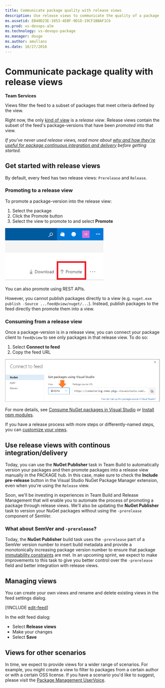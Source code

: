 ```yaml
---
title: Communicate package quality with release views
description: Use release views to communicate the quality of a package to your consumers in Visual Studio Team Services or Team Foundation Server
ms.assetid: EB40D23E-1053-4EBF-9D1D-19CF1BBAF1C6
ms.prod: vs-devops-alm
ms.technology: vs-devops-package
ms.manager: douge
ms.author: amullans
ms.date: 10/27/2016
---
```


# Communicate package quality with release views

**Team Services**

Views filter the feed to a subset of packages that meet criteria defined by the view.

Right now, the only [kind of view](#views-for-other-scenarios) is a *release view*. 
Release views contain the subset of the feed's package-versions that have been *promoted* into that view.

*If you've never used release views, read more about [why and how they're useful for package continuous integration and delivery](about-release-views.md) before getting started.*

## Get started with release views

By default, every feed has two release views: `Prerelease` and `Release`.

### Promoting to a release view 
To promote a package-version into the release view:

1. Select the package
1. Click the Promote button
1. Select the view to promote to and select **Promote**

![Promote button next to the package ID](_img/release-views-promote.png)

You can also promote using REST APIs. 

However, you cannot publish packages directly to a view (e.g. `nuget.exe publish -Source ...feed@view/nuget/...`). Instead, publish packages to the feed directly then promote them into a view. 

<!-- TODO REST API link -->

### Consuming from a release view
Once a package-version is in a release view, you can connect your package client to `feed@view` to see only packages in that release view. To do so:

1. Select **Connect to feed**
1. Copy the feed URL

<!-- 1. Optionally, select the view -->

![Connect to view dialog with view URL](_img/connect-to-view.png)

For more details, see [Consume NuGet packages in Visual Studio](../nuget/consume.md) or [Install npm modules](../npm/install.md).

If you have a release process with more steps or differently-named steps, you can [customize your views](#managing-views). 

## Use release views with continous integration/delivery

Today, you can use the **NuGet Publisher** task in Team Build to automatically version your packages and then promote packages into a release view manually in the PACKAGE hub. In this case, make sure to check the **Include pre-release** button in the Visual Studio NuGet Package Manager extension, even when you're using the `Release` view.

Soon, we'll be investing in experiences in Team Build and Release Management that will enable you to automate the process of promoting a package through release views. We'll also be updating the **NuGet Publisher** task to version your NuGet packages without using the `-prerelease` component of SemVer. 

### What about SemVer and `-prerelease`?

Today, the **NuGet Publisher** build task uses the `-prerelease` part of a SemVer version number to insert build metadata and provide a monotonically increasing package version number to ensure that package [immutability constraints](immutability.md) are met. In an upcoming sprint, we expect to make improvements to this task to give you better control over the `-prerelease` field and better integration with release views.

## Managing views

You can create your own views and rename and delete existing views in the feed settings dialog.

[!INCLUDE [edit-feed](../_shared/edit-feed.md)]

In the edit feed dialog:
- Select **Release views**
- Make your changes
- Select **Save**

## Views for other scenarios

In time, we expect to provide views for a wider range of scenarios. For example, you might create a view to filter to packages from a certain author or with a certain OSS license. If you have a scenario you'd like to suggest, please visit the [Package Management UserVoice](https://visualstudio.uservoice.com/forums/330519-team-services/category/145266-package-management).